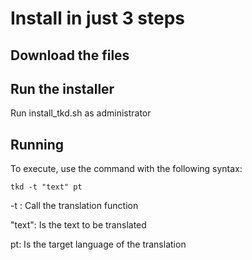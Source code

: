 # Install in just 3 steps 

## Download the files

## Run the installer

Run install_tkd.sh as administrator

## Running

To execute, use the command with the following syntax:

    tkd -t "text" pt

-t : Call the translation function

"text": Is the text to be translated

pt: Is the target language of the translation